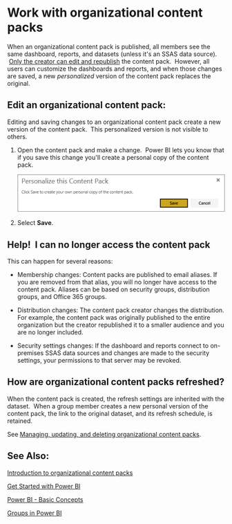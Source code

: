 ﻿<properties 
   pageTitle="Work with organizational content packs"
   description="Work with organizational content packs"
   services="powerbi" 
   documentationCenter="" 
   authors="pcw3187" 
   manager="mblythe" 
   editor=""
   tags=""/>
 
<tags
   ms.service="powerbi"
   ms.devlang="NA"
   ms.topic="article"
   ms.tgt_pltfrm="NA"
   ms.workload="powerbi"
   ms.date="10/14/2015"
   ms.author="v-pawrig"/>
# Work with organizational content packs

When an organizational content pack is published, all members see the same dashboard, reports, and datasets (unless it's an SSAS data source).  [Only the creator can edit and republish](powerbi-service-organizational-content-packs-manage-update-delete.md%0A) the content pack.  However, all users can customize the dashboards and reports, and when those changes are saved, a new *personalized* version of the content pack replaces the original.

## Edit an organizational content pack:

Editing and saving changes to an organizational content pack create a new version of the content pack.  This personalized version is not visible to others.

1.  Open the content pack and make a change.  Power BI lets you know that if you save this change you'll create a personal copy of the content pack. 

     ![](media/powerbi-service-organizational-content-packs-use-and-work-with/personalize.png)

2.  Select **Save**.  



## Help!  I can no longer access the content pack

This can happen for several reasons:

-   Membership changes:  Content packs are published to email aliases.  If you are removed from that alias, you will no longer have access to the content pack. Aliases can be based on security groups, distribution groups, and Office 365 groups.

-   Distribution changes: The content pack creator changes the distribution. For example, the content pack was originally published to the entire organization but the creator republished it to a smaller audience and you are no longer included.

-   Security settings changes: If the dashboard and reports connect to on-premises SSAS data sources and changes are made to the security settings, your permissions to that server may be revoked.

## How are organizational content packs refreshed?

When the content pack is created, the refresh settings are inherited with the dataset.  When a group member creates a new personal version of the content pack, the link to the original dataset, and its refresh schedule, is retained. 

See [Managing, updating, and deleting organizational content packs](powerbi-service-organizational-content-packs-manage-update-delete.md).

## See Also:

[Introduction to organizational content packs](powerbi-service-organizational-content-packs-introduction.md)

[Get Started with Power BI](powerbi-service-get-started.md)

[Power BI - Basic Concepts](powerbi-service-basic-concepts.md)

[Groups in Power BI](powerbi-service-groups.md)

